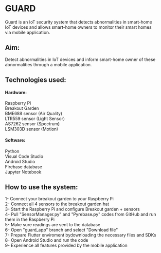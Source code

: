 # GUARD  <br />

Guard is an IoT security system that detects abnormalities in smart-home IoT devices and allows smart-home owners to monitor their smart homes via mobile application. <br />

## Aim:<br />

Detect abnormalities in IoT devices and inform smart-home owner of these abnormalities through a mobile application.<br />

## Technologies used: <br />

#### Hardware:<br />
Raspberry Pi<br />
Breakout Garden<br />
BME688 sensor (Air Quality)<br />
LTR559 sensor (Light Sensor)<br />
AS7262 sensor (Spectrum)<br />
LSM303D sensor (Motion)<br />

#### Software:<br />
Python<br />
Visual Code Studio<br />
Android Studio<br />
Firebase database<br />
Jupyter Notebook<br />

## How to use the system:  <br />
1- Connect your breakout garden to your Raspberry Pi<br />
2- Connect all 4 sensors to the breakout garden hat<br />
3- Start the Raspberry Pi and configure Breakout garden + sensors<br />
4- Pull "SensorManager.py" and "Pyrebase.py" codes from GitHub and run them in the Raspberry Pi<br />
5- Make sure readings are sent to the database<br />
6- Open "guard_app" branch and select "Download file"<br />
7- Prepare Flutter enviroment bydownloading the necessary files and SDKs
8- Open Android Studio and run the code<br />
9- Experience all features provided by the mobile application


